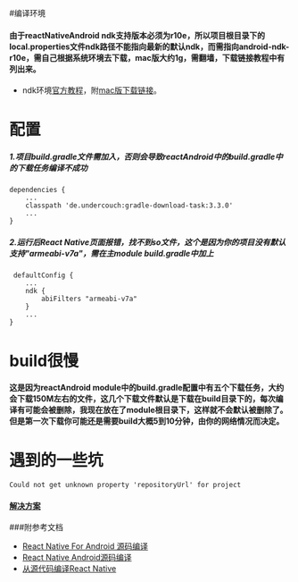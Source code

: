 #编译环境
#### 由于reactNativeAndroid ndk支持版本必须为r10e，所以项目根目录下的local.properties文件ndk路径不能指向最新的默认ndk，而需指向android-ndk-r10e，需自己根据系统环境去下载，mac版大约1g，需翻墙，下载链接教程中有列出来。
* ndk环境[官方教程](http://facebook.github.io/react-native/docs/android-building-from-source.html)，附[mac版下载链接](http://dl.google.com/android/repository/android-ndk-r10e-darwin-x86_64.zip)。

# 配置
##### 1.项目build.gradle文件需加入，否则会导致reactAndroid中的build.gradle中的下载任务编译不成功
>  
    dependencies {
        ...
        classpath 'de.undercouch:gradle-download-task:3.3.0'
        ...
    }

##### 2.运行后React Native页面报错，找不到so文件，这个是因为你的项目没有默认支持"armeabi-v7a"，需在主module build.gradle中加上
> 
 	 defaultConfig {
        ...
        ndk {
            abiFilters "armeabi-v7a"        
        }
        ...
    }  
    
# build很慢
#### 这是因为reactAndroid module中的build.gradle配置中有五个下载任务，大约会下载150M左右的文件，这几个下载文件默认是下载在build目录下的，每次编译有可能会被删除，我现在放在了module根目录下，这样就不会默认被删除了。但是第一次下载你可能还是需要build大概5到10分钟，由你的网络情况而决定。

# 遇到的一些坑
>   
    Could not get unknown property 'repositoryUrl' for project
#### [解决方案](https://stackoverflow.com/questions/43967489/could-not-get-unknown-property-repositoryurl-for-project)



###附参考文档
* [React Native For Android 源码编译](https://www.jianshu.com/p/bd4bcdceba9b)
* [React Native Android源码编译](https://www.jianshu.com/p/fbd29a9799ee)
* [从源代码编译React Native](https://reactnative.cn/docs/0.24/android-buildingfromsource.html)


